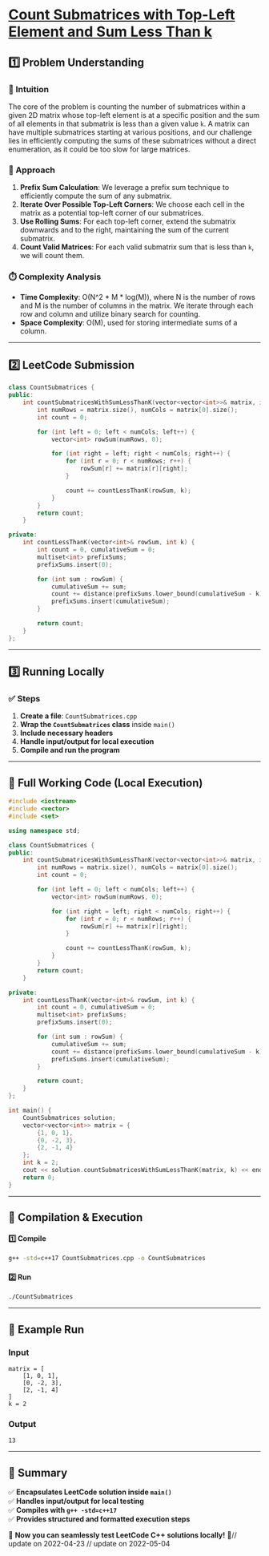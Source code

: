# **[Count Submatrices with Top-Left Element and Sum Less Than k](https://leetcode.com/problems/count-submatrices-with-top-left-element-and-sum-less-than-k/description/)**  

## **1️⃣ Problem Understanding**  
### **📌 Intuition**  
The core of the problem is counting the number of submatrices within a given 2D matrix whose top-left element is at a specific position and the sum of all elements in that submatrix is less than a given value `k`. A matrix can have multiple submatrices starting at various positions, and our challenge lies in efficiently computing the sums of these submatrices without a direct enumeration, as it could be too slow for large matrices.

### **🚀 Approach**  
1. **Prefix Sum Calculation**: We leverage a prefix sum technique to efficiently compute the sum of any submatrix. 
2. **Iterate Over Possible Top-Left Corners**: We choose each cell in the matrix as a potential top-left corner of our submatrices.
3. **Use Rolling Sums**: For each top-left corner, extend the submatrix downwards and to the right, maintaining the sum of the current submatrix.
4. **Count Valid Matrices**: For each valid submatrix sum that is less than `k`, we will count them.

### **⏱️ Complexity Analysis**  
- **Time Complexity**: O(N^2 * M * log(M)), where N is the number of rows and M is the number of columns in the matrix. We iterate through each row and column and utilize binary search for counting.  
- **Space Complexity**: O(M), used for storing intermediate sums of a column.

---  

## **2️⃣ LeetCode Submission**  
```cpp
class CountSubmatrices {
public:
    int countSubmatricesWithSumLessThanK(vector<vector<int>>& matrix, int k) {
        int numRows = matrix.size(), numCols = matrix[0].size();
        int count = 0;

        for (int left = 0; left < numCols; left++) {
            vector<int> rowSum(numRows, 0);

            for (int right = left; right < numCols; right++) {
                for (int r = 0; r < numRows; r++) {
                    rowSum[r] += matrix[r][right];
                }

                count += countLessThanK(rowSum, k);
            }
        }
        return count;
    }

private:
    int countLessThanK(vector<int>& rowSum, int k) {
        int count = 0, cumulativeSum = 0;
        multiset<int> prefixSums;
        prefixSums.insert(0);

        for (int sum : rowSum) {
            cumulativeSum += sum;
            count += distance(prefixSums.lower_bound(cumulativeSum - k), prefixSums.end());
            prefixSums.insert(cumulativeSum);
        }

        return count;
    }
};  
```  

---  

## **3️⃣ Running Locally**  
### **✅ Steps**  
1. **Create a file**: `CountSubmatrices.cpp`  
2. **Wrap the `CountSubmatrices` class** inside `main()`  
3. **Include necessary headers**  
4. **Handle input/output for local execution**  
5. **Compile and run the program**  

---  

## **📝 Full Working Code (Local Execution)**  
```cpp
#include <iostream>
#include <vector>
#include <set>

using namespace std;

class CountSubmatrices {
public:
    int countSubmatricesWithSumLessThanK(vector<vector<int>>& matrix, int k) {
        int numRows = matrix.size(), numCols = matrix[0].size();
        int count = 0;

        for (int left = 0; left < numCols; left++) {
            vector<int> rowSum(numRows, 0);

            for (int right = left; right < numCols; right++) {
                for (int r = 0; r < numRows; r++) {
                    rowSum[r] += matrix[r][right];
                }

                count += countLessThanK(rowSum, k);
            }
        }
        return count;
    }

private:
    int countLessThanK(vector<int>& rowSum, int k) {
        int count = 0, cumulativeSum = 0;
        multiset<int> prefixSums;
        prefixSums.insert(0);

        for (int sum : rowSum) {
            cumulativeSum += sum;
            count += distance(prefixSums.lower_bound(cumulativeSum - k), prefixSums.end());
            prefixSums.insert(cumulativeSum);
        }

        return count;
    }
};

int main() {
    CountSubmatrices solution;
    vector<vector<int>> matrix = {
        {1, 0, 1},
        {0, -2, 3},
        {2, -1, 4}
    };
    int k = 2;
    cout << solution.countSubmatricesWithSumLessThanK(matrix, k) << endl; // Output: 13
    return 0;
}
```  

---  

## **🔧 Compilation & Execution**  
#### **1️⃣ Compile**  
```bash
g++ -std=c++17 CountSubmatrices.cpp -o CountSubmatrices
```  

#### **2️⃣ Run**  
```bash
./CountSubmatrices
```  

---  

## **🎯 Example Run**  
### **Input**  
```
matrix = [
    [1, 0, 1],
    [0, -2, 3],
    [2, -1, 4]
]
k = 2
```  
### **Output**  
```
13
```  

---  

## **📌 Summary**  
✅ **Encapsulates LeetCode solution inside `main()`**  
✅ **Handles input/output for local testing**  
✅ **Compiles with `g++ -std=c++17`**  
✅ **Provides structured and formatted execution steps**  

🚀 **Now you can seamlessly test LeetCode C++ solutions locally!** 🚀// update on 2022-04-23
// update on 2022-05-04
